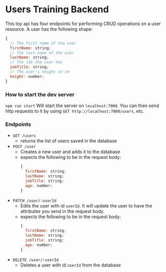 # Users Training Backend
This toy api has four endpoints for performing CRUD operations on a user resource.
A user has the following shape:
```js
{
  // The first name of the user
  firstName: string;
  // The last name of the user
  lastName: string;
  // The job the user has
  jobTitle: string;
  // The user's height in cm
  height: number;
}
```

### How to start the dev server
`npm run start` Will start the server on `localhost:7000`.  You can then send
http requests to it by using `GET http://localhost:7000/users`, etc.

### Endpoints
- `GET /users`
  - returns the list of users saved in the database
- `POST /user`
  - Creates a new user and adds it to the database
  - expects the following to be in the request body:
    ```js
    {
      firstName: string;
      lastName: string;
      jobTitle: string;
      age: number;
    }
    ```
- `PATCH /user/:userId`
  - Edits the user with id `userId`.  It will update the user to have the
    attributes you send in the request body.
  - expects the following to be in the request body:
    ```js
    {
      firstName: string;
      lastName: string;
      jobTitle: string;
      age: number;
    }
    ```
- `DELETE /user/:userId`
  - Deletes a user with id `userId` from the database